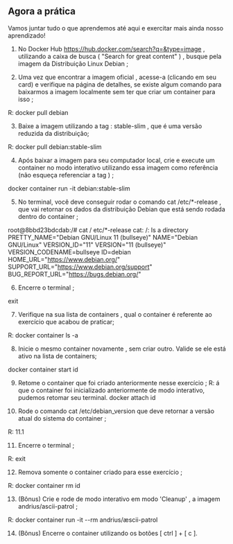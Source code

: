 ## Agora a prática ##

Vamos juntar tudo o que aprendemos até aqui e exercitar mais ainda nosso aprendizado!

1) No Docker Hub https://hub.docker.com/search?q=&type=image , utilizando a caixa de busca ( "Search for great content" ) , busque pela imagem da Distribuição Linux Debian ;

2) Uma vez que encontrar a imagem oficial , acesse-a (clicando em seu card) e verifique na página de detalhes, se existe algum comando para baixarmos a imagem localmente sem ter que criar um container para isso ;

R: docker pull debian

3) Baixe a imagem utilizando a tag : stable-slim , que é uma versão reduzida da distribuição;

R: docker pull debian:stable-slim

4) Após baixar a imagem para seu computador local, crie e execute um container no modo interativo utilizando essa imagem como referência (não esqueça referenciar a tag ) ;

docker container run -it debian:stable-slim

5) No terminal, você deve conseguir rodar o comando cat /etc/*-release , que vai retornar os dados da distribuição Debian que está sendo rodada dentro do container ;

  root@8bbd23bdcdab:/# cat / etc/*-release
cat: /: Is a directory
PRETTY_NAME="Debian GNU/Linux 11 (bullseye)"
NAME="Debian GNU/Linux"
VERSION_ID="11"
VERSION="11 (bullseye)"
VERSION_CODENAME=bullseye
ID=debian
HOME_URL="https://www.debian.org/"
SUPPORT_URL="https://www.debian.org/support"
BUG_REPORT_URL="https://bugs.debian.org/"


6) Encerre o terminal ;

exit

7) Verifique na sua lista de containers , qual o container é referente ao exercício que acabou de praticar;

R: docker container ls -a

8) Inicie o mesmo container novamente , sem criar outro. Valide se ele está ativo na lista de containers;

docker container start id

9) Retome o container que foi criado anteriormente nesse exercício ;
R: á que o container foi inicializado anteriormente de modo interativo, pudemos retomar seu terminal. 
  docker attach id


10) Rode o comando cat /etc/debian_version que deve retornar a versão atual do sistema do container ;

R: 11.1

11) Encerre o terminal ;

R: exit

12) Remova somente o container criado para esse exercício ;

R: docker container rm id

13) (Bônus) Crie e rode de modo interativo em modo 'Cleanup' , a imagem andrius/ascii-patrol ;

R: docker container run -it --rm andrius/æscii-patrol

14) (Bônus) Encerre o container utilizando os botões [ ctrl ] + [ c ].
